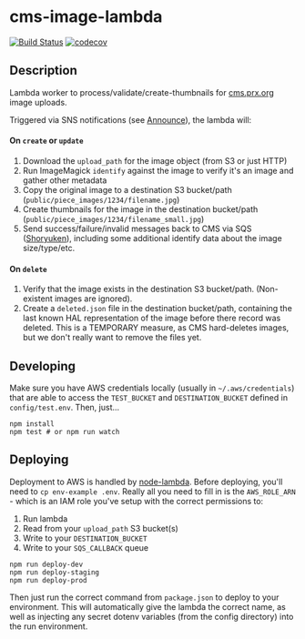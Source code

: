 # cms-image-lambda

[![Build Status](https://snap-ci.com/PRX/cms-image-lambda/branch/master/build_image)](https://snap-ci.com/PRX/cms-image-lambda/branch/master)
[![codecov](https://codecov.io/gh/PRX/cms-image-lambda/branch/master/graph/badge.svg)](https://codecov.io/gh/PRX/cms-image-lambda)

## Description

Lambda worker to process/validate/create-thumbnails for [cms.prx.org](https://github.com/PRX/cms.prx.org) image uploads.

Triggered via SNS notifications (see [Announce](https://github.com/PRX/announce)), the lambda will:

#### On `create` or `update`

1. Download the `upload_path` for the image object (from S3 or just HTTP)
2. Run ImageMagick `identify` against the image to verify it's an image and gather other metadata
3. Copy the original image to a destination S3 bucket/path (`public/piece_images/1234/filename.jpg`)
4. Create thumbnails for the image in the destination bucket/path (`public/piece_images/1234/filename_small.jpg`)
5. Send success/failure/invalid messages back to CMS via SQS ([Shoryuken](https://github.com/phstc/shoryuken)), including some additional identify data about the image size/type/etc.

#### On `delete`

1. Verify that the image exists in the destination S3 bucket/path.  (Non-existent images are ignored).
2. Create a `deleted.json` file in the destination bucket/path, containing the last known HAL representation of the image before there record was deleted.  This is a TEMPORARY measure, as CMS hard-deletes images, but we don't really want to remove the files yet.

## Developing

Make sure you have AWS credentials locally (usually in `~/.aws/credentials`) that are able to access
the `TEST_BUCKET` and `DESTINATION_BUCKET` defined in `config/test.env`.  Then, just...

```
npm install
npm test # or npm run watch
```

## Deploying

Deployment to AWS is handled by [node-lambda](https://www.npmjs.com/package/node-lambda).  Before deploying,
you'll need to `cp env-example .env`.  Really all you need to fill in is the `AWS_ROLE_ARN` - which is an IAM
role you've setup with the correct permissions to: 

1. Run lambda
2. Read from your `upload_path` S3 bucket(s)
3. Write to your `DESTINATION_BUCKET`
4. Write to your `SQS_CALLBACK` queue

```
npm run deploy-dev
npm run deploy-staging
npm run deploy-prod
```

Then just run the correct command from `package.json` to deploy to your environment.  This will automatically
give the lambda the correct name, as well as injecting any secret dotenv variables (from the config directory)
into the run environment.

